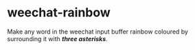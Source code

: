 # weechat-rainbow
Make any word in the weechat input buffer rainbow coloured by surrounding it with ***three asterisks***.
